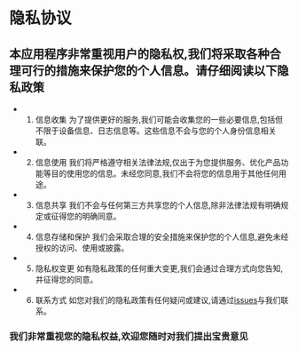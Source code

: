 # 隐私协议

## 本应用程序非常重视用户的隐私权,我们将采取各种合理可行的措施来保护您的个人信息。请仔细阅读以下隐私政策

* 1. 信息收集
   为了提供更好的服务,我们可能会收集您的一些必要信息,包括但不限于设备信息、日志信息等。这些信息不会与您的个人身份信息相关联。

* 2. 信息使用
   我们将严格遵守相关法律法规,仅出于为您提供服务、优化产品功能等目的使用您的信息。未经您同意,我们不会将您的信息用于其他任何用途。

* 3. 信息共享
   我们不会与任何第三方共享您的个人信息,除非法律法规有明确规定或征得您的明确同意。

* 4. 信息存储和保护
   我们会采取合理的安全措施来保护您的个人信息,避免未经授权的访问、使用或披露。

* 5. 隐私权变更
   如有隐私政策的任何重大变更,我们会通过合理方式向您告知,并征得您的同意。

* 6. 联系方式
   如您对我们的隐私政策有任何疑问或建议,请通过[issues](https://github.com/dms-dev-studio/japanese/issues)与我们联系。

### 我们非常重视您的隐私权益,欢迎您随时对我们提出宝贵意见
